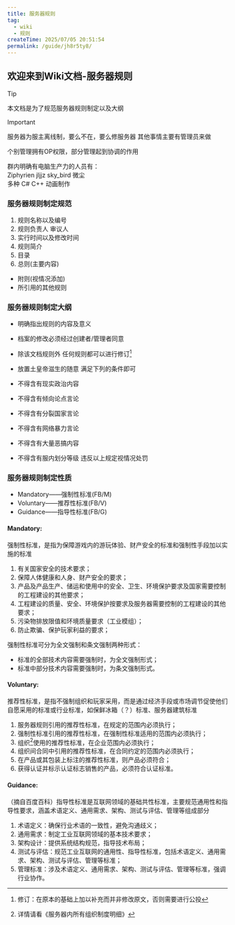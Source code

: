```yaml
---
title: 服务器规则
tag:
  - wiki
  - 规则
createTime: 2025/07/05 20:51:54
permalink: /guide/jh8r5ty8/
---
```


## **欢迎来到Wiki文档-服务器规则**

> [!tip]
> 本文档是为了规范服务器规则制定以及大纲

> [!important]
> 服务器为服主离线制，要么不在，要么修服务器
> 其他事情主要有管理员来做

个别管理拥有OP权限，部分管理起到协调的作用

群内明确有电脑生产力的人员有：  
Ziphyrien jljjz sky_bird 微尘  
多种 C# C++ 动画制作

### 服务器规则制定规范

1. 规则名称以及编号
2. 规则负责人 审议人
3. 实行时间以及修改时间
4. 规则简介
5. 目录
6. 总则(主要内容)
- 附则(视情况添加)
- 所引用的其他规则

### 服务器规则制定大纲

- 明确指出规则的内容及意义
- 档案的修改必须经过创建者/管理者同意
- 除该文档规则外 任何规则都可以进行修订[^first]
- 放置土皇帝滋生的随意 满足下列的条件即可

- 不得含有现实政治内容
- 不得含有倾向论点言论
- 不得含有分裂国家言论
- 不得含有网络暴力言论
- 不得含有大量恶搞内容
- 不得含有服内划分等级
违反以上规定视情况处罚

### 服务器规则制定性质

- Mandatory——强制性标准(FB/M)
- Voluntary——推荐性标准(FB/V)
- Guidance——指导性标准(FB/G)

#### Mandatory:  
强制性标准，是指为保障游戏内的游玩体验、财产安全的标准和强制性手段加以实施的标准  
1. 有关国家安全的技术要求；
2. 保障人体健康和人身、财产安全的要求；
3. 产品及产品生产、储运和使用中的安全、卫生、环境保护要求及国家需要控制的工程建设的其他要求；
4. 工程建设的质量、安全、环境保护按要求及服务器需要控制的工程建设的其他要求；
5. 污染物排放限值和环境质量要求（工业模组）；
6. 防止欺骗、保护玩家利益的要求；

强制性标准可分为全文强制和条文强制两种形式：
- 标准的全部技术内容需要强制时，为全文强制形式；
- 标准中部分技术内容需要强制时，为条文强制形式。


#### Voluntary:  
推荐性标准，是指不强制组织和玩家采用，而是通过经济手段或市场调节促使他们自愿采用的标准或行业标准，如保鲜冰箱（？）标准、服务器建筑标准  
1. 服务器规则引用的推荐性标准，在规定的范围内必须执行；
2. 强制性标准引用的推荐性标准，在强制性标准适用的范围内必须执行；
3. 组织[^second]使用的推荐性标准，在企业范围内必须执行；
4. 组织间合同中引用的推荐性标准，在合同约定的范围内必须执行；
5. 在产品或其包装上标注的推荐性标准，则产品必须符合；
6. 获得认证并标示认证标志销售的产品，必须符合认证标准。


#### Guidance:  
（摘自百度百科）指导性标准是互联网领域的基础共性标准，主要规范通用性和指导性要求，涵盖术语定义、通用需求、架构、测试与评估、管理等组成部分  
1. 术语定义：确保行业术语的一致性，避免沟通歧义；
2. 通用需求：制定工业互联网领域的基本技术要求；
3. 架构设计：提供系统结构规范，指导技术布局；
4. 测试与评估：规范工业互联网的通用性、指导性标准，包括术语定义、通用需求、架构、测试与评估、管理等标准；
5. 管理标准：涉及术语定义、通用需求、架构、测试与评估、管理等标准，强调行业协作。

[^first]: 修订：在原本的基础上加以补充而并非修改原文，否则需要进行公投
[^second]: 详情请看《服务器内所有组织制度明细》